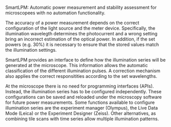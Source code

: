 SmartLPM: Automatic power measurement and stability assessment for microscopees with no automation functionality.

The accuracy of a power measurement depends on the correct configuration of the light source and the meter device. Specifically, the illumination wavelegth determines the photocurrent and a wrong setting bring an incorrect estimation of the optical power. In addition, if the set powers (e.g. 30%) it is necessary to ensure that the stored values match the illumination settings.

SmartLPM provides an interface to define how the illumination series will be generated at the microscope. This information allows the automatic classification of the different illumination pulses. A correction mechanism also applies the correct responsitities according to the set wavelengths.

At the microscope there is no need for programming interfaces (APIs). Instead, the illumination series has to be configured independently. These configurations can be saved and reloaded under the microscopy software for future power measurements. Some functions available to configure illumination series are the experiment manager (Olympus), the Live Data Mode (Leica) or the Experiment Designer (Zeiss). Other alternatives, as combining tile scans with time series allow multiple illumination patterns.


